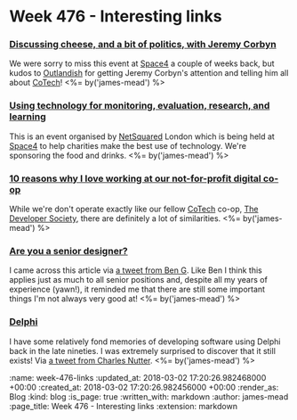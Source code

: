 Week 476 - Interesting links
============================

### [Discussing cheese, and a bit of politics, with Jeremy Corbyn](https://outlandish.com/blog/general/discussing-cheese-with-jeremy-corbyn/)

We were sorry to miss this event at [Space4][] a couple of weeks back, but kudos to [Outlandish][] for getting Jeremy Corbyn's attention and telling him all about [CoTech][]! <%= by('james-mead') %>

[Space4]: http://space4.tech/
[Outlandish]: http://outlandish.com/
[CoTech]: https://www.coops.tech


### [Using technology for monitoring, evaluation, research, and learning](https://www.meetup.com/netsquaredlondon/events/248240303/)

This is an event organised by [NetSquared][] London which is being held at [Space4][] to help charities make the best use of technology. We're sponsoring the food and drinks. <%= by('james-mead') %>

[NetSquared]: http://www.netsquared.org/


### [10 reasons why I love working at our not-for-profit digital co-op](https://medium.com/@devsociety_/10-reasons-why-i-love-working-at-our-not-for-profit-digital-co-op-with-gifs-c4233206c0bc)

While we're don't operate exactly like our fellow [CoTech][] co-op, [The Developer Society][], there are definitely a lot of similarities. <%= by('james-mead') %>

[The Developer Society]: https://www.dev.ngo/


### [Are you a senior designer?](https://medium.com/@BenHolliday/seniority-in-design-5169a39465c8)

I came across this article via [a tweet from Ben G][beng-tweet]. Like Ben I think this applies just as much to all senior positions and, despite all my years of experience (yawn!), it reminded me that there are still some important things I'm not always very good at! <%= by('james-mead') %>

[beng-tweet]: https://twitter.com/beng/status/969129743151968256


### [Delphi](https://www.embarcadero.com/products/delphi)

I have some relatively fond memories of developing software using Delphi back in the late nineties. I was extremely surprised to discover that it still exists! Via [a tweet from Charles Nutter][headius-tweet]. <%= by('james-mead') %>

[headius-tweet]: https://twitter.com/headius/status/966831073350045698

:name: week-476-links
:updated_at: 2018-03-02 17:20:26.982468000 +00:00
:created_at: 2018-03-02 17:20:26.982456000 +00:00
:render_as: Blog
:kind: blog
:is_page: true
:written_with: markdown
:author: james-mead
:page_title: Week 476 - Interesting links
:extension: markdown
